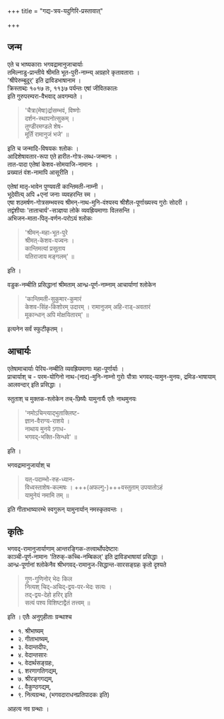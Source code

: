 +++
title = "गद्य-त्रय-यदुगिरि-प्रस्तावात्"

+++

## जन्म
एते च भाष्यकाराः भगवद्रामानुजाचार्याः  
तमिल्नाडु-प्रान्तीये श्रीमति भूत-पुरी-नाम्न्य् अग्रहारे कृतावताराः ।  
'श्रीपेरुम्बुदूर्' इति द्राविडभाषानाम ।  
क्रिस्ताब्दः १०१७ तः, ११३७ पर्यन्तः एषां जीवितकालः  
इति गुरुपरम्परा-वैभवाद् अवगम्यते ।

> 'चैत्रा(मेषा)र्द्रासम्भवं, विष्णोः  
दर्शन-स्थापनोत्सुकम् ।  
तुण्डीरमण्डले शेष-  
मूर्तिं रामानुजं भजे' ॥ 

इति च जन्मादि-विषयकः श्लोकः ।  
आदिशेषावतार-रूपा एते हारीत-गोत्र-लब्ध-जन्मानः ।  
तात-पादा एतेषां केशव-सोमयाजि-नामानः ।  
प्रख्यातं वंश-नामापि आसूरीति ।  

एतेषां मातृ-भावेन पुण्यवती कान्तिमती-नाम्नी ।  
भूदेवीत्य् अपि +एनां जनाः व्यवहरन्ति स्म ।  
एषा शठमर्षण-गोत्रसम्भवस्य श्रीमन्-नाथ-मुनि-वंश्यस्य श्रीशैल-पूर्णाख्यस्य गुरोः सोदरी ।  
तद्वंशीयाः 'ताताचार्य'-सञ्ज्ञया लोके व्यवह्रियमाणाः विलसन्ति ।  
अभिजन-माता-पितृ-वर्णन-परोऽयं श्लोकः

> 'श्रीमन्-महा-भूत-पुरे  
श्रीमत्-केशव-यज्वनः ।  
कान्तिमत्यां प्रसूताय  
यतिराजाय मङ्गलम्' ॥

इति ।

वडुक-नम्बीति प्रसिद्धानां श्रीमताम् आन्ध्र-पूर्ण-नाम्नाम् आचार्याणां श्लोकेन

> 'कान्तिमती-सुकुमार-कुमारं  
केशव-सिंह-किशोरम् उदारम् ।
रामानुजम् अहि-राड्-अवतारं  
मूकान्धान् अपि मोक्षयितारम्' ॥

इत्यनेन सर्वं स्फुटीकृतम् ।  

## आचार्यः
एतेषामाचार्याः पेरिय-नम्बीति व्यवह्रियमाणाः महा-पूर्णार्याः ।  
प्राचार्याश् च - परम-योगिनो नाथ-(नाद)-मुनि-नाम्नो गुरोः पौत्राः भगवद्-यामुन-मुनयः, द्रमिड-भाषायाम् आलवन्दार् इति प्रसिद्धाः ।  

स्तुताश् च मुक्तक-श्लोकेन तच्-छिष्यैः यामुनार्यैः एतैः नाथमुनयः

> 'नमोऽचिन्त्याद्भुताक्लिष्ट-  
ज्ञान-वैराग्य-राशये ।  
नाथाय मुनये ऽगाध-  
भगवद्-भक्ति-सिन्धवे' ॥ 

इति ।

भगवद्रामानुजार्याश् च

> यत्-पदाम्भो-रुह-ध्यान-  
विध्वस्ताशेष-कल्मषः ।
+++(अफल्गु-)+++वस्तुताम् उपयातोऽहं  
यामुनेयं नमामि तम् ॥

इति गीताभाष्यारम्भे स्वगुरून् यामुनार्यान् नमस्कृतवन्तः ।  

## कृतिः
भगवद्-रामानुजार्याणाम् आन्तरङ्गिक-तत्त्वार्थोपदेष्टारः  
काञ्ची-पूर्ण-नामानः 'तिरुक्-कच्चि-नम्बिकल्' इति द्राविडभाषायां प्रसिद्धाः ।  
आन्ध्र-पूर्णानां श्लोकेनैव श्रीभगवद्-रामानुज-सिद्धान्त-सारसङ्ग्रहः कृतो दृश्यते

> गुण-गुणिनोर् भेदः किल  
नित्यश् चिद्-अचिद्-द्वय-पर-भेदः सत्यः ।  
तद्-द्वय-देहो हरिर् इति  
सत्यं पश्य विशिष्टाद्वैतं तत्त्वम् ॥ 

इति । एतैः अनुगृहीताः ग्रन्थाश्च

- १. श्रीभाष्यम् 
- २. गीताभाष्यम्, 
- ३. वेदान्तदीपः, 
- ४. वेदान्तसारः 
- ५. वेदार्थसङ्ग्रहः, 
- ६. शरणागतिगद्यम्, 
- ७. श्रीरङ्गगद्यम्, 
- ८. वैकुण्ठगद्यम्, 
- ९. नित्यग्रन्थः, (भगवदाराधनप्रतिपादकः इति) 

आहत्य नव ग्रन्थाः ।  
